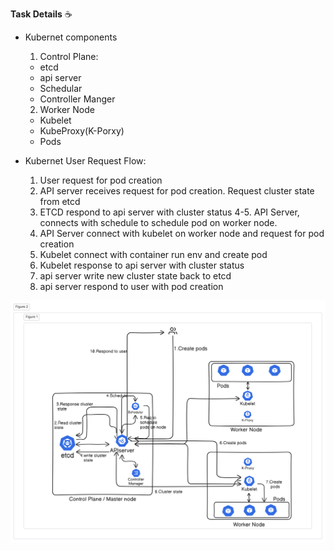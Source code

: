 **Task Details** ☕️
- Kubernet components 
  1. Control Plane:
    - etcd
    - api server
    - Schedular
    - Controller Manger
  2. Worker Node
    - Kubelet
    - KubeProxy(K-Porxy)
    - Pods

- Kubernet User Request Flow:
  1. User request for pod creation
  2. API server receives request for pod creation. Request cluster state from etcd
  3. ETCD respond to api server with cluster status
  4-5. API Server, connects with schedule to schedule pod on worker node.
  6. API Server connect with kubelet on worker node and request for pod creation
  7. Kubelet connect with container run env and create pod
  8. Kubelet response to api server with cluster status
  9. api server write new cluster state back to etcd
  10. api server respond to user with pod creation

![Request flow](https://github.com/RvKmR-WaGh/k8schallange/blob/main/day4-5/diagram-export-25-12-2024-3_30_22-pm.png)
